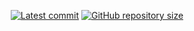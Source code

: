 <p align="center">
    <a href="https://github.com/tom-doerr/github_repo_stats_data/commits/main"
                ><img
                        src="https://img.shields.io/github/last-commit/tom-doerr/github_repo_stats_data/main?colorA=2c2837&colorB=ddb6f2&style=for-the-badge&logo=starship style=flat-square"
                        alt="Latest commit"
    /></a>
    <a href="https://github.com/tom-doerr/github_repo_stats_data"
        ><img
            src="https://img.shields.io/github/repo-size/tom-doerr/github_repo_stats_data?colorA=2c2837&colorB=89DCEB&style=for-the-badge&logo=starship style=flat-square"
            alt="GitHub repository size"
    /></a>
</p>
